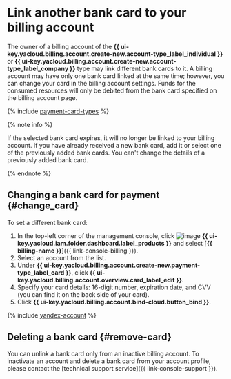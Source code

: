 # Link another bank card to your billing account

The owner of a billing account of the **{{ ui-key.yacloud.billing.account.create-new.account-type_label_individual }}** or **{{ ui-key.yacloud.billing.account.create-new.account-type_label_company }}** type may link different bank cards to it.
A billing account may have only one bank card linked at the same time; however, you can change your card in the billing account settings.
Funds for the consumed resources will only be debited from the bank card specified on the billing account page.

{% include [payment-card-types](../../_includes/billing/payment-card-types.md) %}

{% note info %}

If the selected bank card expires, it will no longer be linked to your billing account. If you have already received a new bank card, add it or select one of the previously added bank cards. You can't change the details of a previously added bank card.

{% endnote %}

## Changing a bank card for payment {#change_card}

To set a different bank card:
1. In the top-left corner of the management console, click ![image](../../_assets/console-icons/dots-9.svg) **{{ ui-key.yacloud.iam.folder.dashboard.label_products }}** and select [**{{ billing-name }}**]({{ link-console-billing }}).
1. Select an account from the list.
1. Under **{{ ui-key.yacloud.billing.account.create-new.payment-type_label_card }}**, click **{{ ui-key.yacloud.billing.account.overview.card_label_edit }}**.
1. Specify your card details: 16-digit number, expiration date, and CVV (you can find it on the back side of your card).
1. Click **{{ ui-key.yacloud.billing.account.bind-cloud.button_bind }}**.

{% include [yandex-account](../_includes/payment-card-validation.md) %}

## Deleting a bank card {#remove-card}

You can unlink a bank card only from an inactive billing account.
To inactivate an account and delete a bank card from your account profile, please contact the [technical support service]({{ link-console-support }}).
